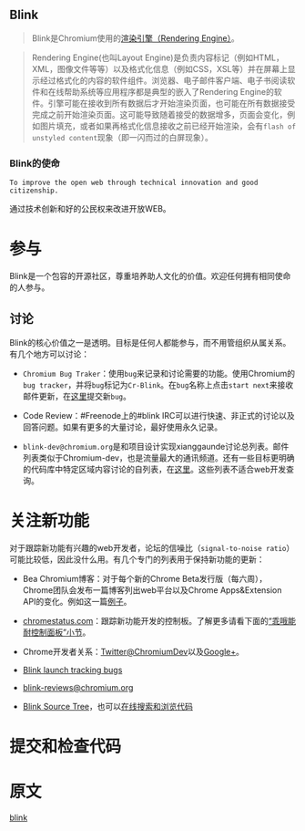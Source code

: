 Blink---> Blink是Chromium使用的[渲染引擎（Rendering Engine）](http://en.wikipedia.org/wiki/Web_browser_engine)。> Rendering Engine(也叫Layout Engine)是负责内容标记（例如HTML，XML，图像文件等等）以及格式化信息（例如CSS，XSL等）并在屏幕上显示经过格式化的内容的软件组件。浏览器、电子邮件客户端、电子书阅读软件和在线帮助系统等应用程序都是典型的嵌入了Rendering Engine的软件。引擎可能在接收到所有数据后才开始渲染页面，也可能在所有数据接受完成之前开始渲染页面。这可能导致随着接受的数据增多，页面会变化，例如图片填充，或者如果再格式化信息接收之前已经开始渲染，会有`flash of unstyled content`现象（即一闪而过的白屏现象）。### Blink的使命```To improve the open web through technical innovation and good citizenship.```通过技术创新和好的公民权来改进开放WEB。# 参与Blink是一个包容的开源社区，尊重培养助人文化的价值。欢迎任何拥有相同使命的人参与。## 讨论Blink的核心价值之一是透明。目标是任何人都能参与，而不用管组织从属关系。有几个地方可以讨论：* `Chromium Bug Traker`：使用`bug`来记录和讨论需要的功能。使用Chromium的`bug tracker`，并将`bug`标记为`Cr-Blink`。在`bug`名称上点击`start next`来接收邮件更新，在[这里](http://crbug.com/new)提交新`bug`。* Code Review：#Freenode上的#blink IRC可以进行快速、非正式的讨论以及回答问题。如果有更多的大量讨论，最好使用永久记录。* `blink-dev@chromium.org`是和项目设计实现xianggaunde讨论总列表。邮件列表类似于Chromium-dev，也是流量最大的通讯频道。还有一些目标更明确的代码库中特定区域内容讨论的自列表，在[这里](http://www.chromium.org/developers/technical-discussion-groups)。这些列表不适合web开发查询。# 关注新功能对于跟踪新功能有兴趣的web开发者，论坛的信噪比（`signal-to-noise ratio`）可能比较低，因此没什么用。有几个专门的列表用于保持新功能的更新：* Bea Chromium博客：对于每个新的Chrome Beta发行版（每六周），Chrome团队会发布一篇博客列出web平台以及Chrome Apps&Extension API的变化。例如这一篇[例子](http://www.chromium.org/developers/technical-discussion-groups)。* [chromestatus.com](http://chromestatus.com/)：跟踪新功能开发的控制板。了解更多请看下面的[“乖哦能耐控制面板”小节](http://www.chromium.org/blink#feature-dashboard)。* Chrome开发者关系：[Twitter@ChromiumDev](https://twitter.com/ChromiumDev)以及[Google+](https://plus.google.com/+GoogleChromeDevelopers)。* [Blink launch tracking bugs](https://code.google.com/p/chromium/issues/list?q=Type%3DLaunch-OWP)* [blink-reviews@chromium.org](https://groups.google.com/a/chromium.org/forum/?fromgroups#!forum/blink-reviews)* [Blink Source Tree](https://chromium.googlesource.com/chromium/blink)，也可以[在线搜索和浏览代码](https://code.google.com/p/chromium/codesearch#chromium/src/third_party/WebKit/Source/core/)# 提交和检查代码# 原文[blink](http://www.chromium.org/blink)